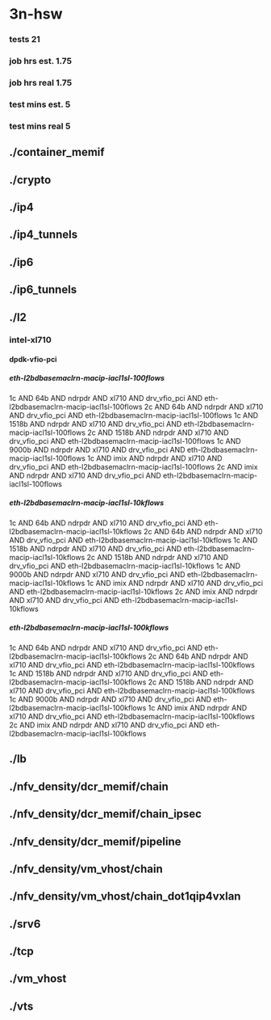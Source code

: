 # 3n-hsw
### tests 21
### job hrs est. 1.75
### job hrs real 1.75
### test mins est. 5
### test mins real 5
## ./container_memif
## ./crypto
## ./ip4
## ./ip4_tunnels
## ./ip6
## ./ip6_tunnels
## ./l2
### intel-xl710
#### dpdk-vfio-pci
##### eth-l2bdbasemaclrn-macip-iacl1sl-100flows
1c AND 64b AND ndrpdr AND xl710 AND drv_vfio_pci AND eth-l2bdbasemaclrn-macip-iacl1sl-100flows
2c AND 64b AND ndrpdr AND xl710 AND drv_vfio_pci AND eth-l2bdbasemaclrn-macip-iacl1sl-100flows
1c AND 1518b AND ndrpdr AND xl710 AND drv_vfio_pci AND eth-l2bdbasemaclrn-macip-iacl1sl-100flows
2c AND 1518b AND ndrpdr AND xl710 AND drv_vfio_pci AND eth-l2bdbasemaclrn-macip-iacl1sl-100flows
1c AND 9000b AND ndrpdr AND xl710 AND drv_vfio_pci AND eth-l2bdbasemaclrn-macip-iacl1sl-100flows
1c AND imix AND ndrpdr AND xl710 AND drv_vfio_pci AND eth-l2bdbasemaclrn-macip-iacl1sl-100flows
2c AND imix AND ndrpdr AND xl710 AND drv_vfio_pci AND eth-l2bdbasemaclrn-macip-iacl1sl-100flows
##### eth-l2bdbasemaclrn-macip-iacl1sl-10kflows
1c AND 64b AND ndrpdr AND xl710 AND drv_vfio_pci AND eth-l2bdbasemaclrn-macip-iacl1sl-10kflows
2c AND 64b AND ndrpdr AND xl710 AND drv_vfio_pci AND eth-l2bdbasemaclrn-macip-iacl1sl-10kflows
1c AND 1518b AND ndrpdr AND xl710 AND drv_vfio_pci AND eth-l2bdbasemaclrn-macip-iacl1sl-10kflows
2c AND 1518b AND ndrpdr AND xl710 AND drv_vfio_pci AND eth-l2bdbasemaclrn-macip-iacl1sl-10kflows
1c AND 9000b AND ndrpdr AND xl710 AND drv_vfio_pci AND eth-l2bdbasemaclrn-macip-iacl1sl-10kflows
1c AND imix AND ndrpdr AND xl710 AND drv_vfio_pci AND eth-l2bdbasemaclrn-macip-iacl1sl-10kflows
2c AND imix AND ndrpdr AND xl710 AND drv_vfio_pci AND eth-l2bdbasemaclrn-macip-iacl1sl-10kflows
##### eth-l2bdbasemaclrn-macip-iacl1sl-100kflows
1c AND 64b AND ndrpdr AND xl710 AND drv_vfio_pci AND eth-l2bdbasemaclrn-macip-iacl1sl-100kflows
2c AND 64b AND ndrpdr AND xl710 AND drv_vfio_pci AND eth-l2bdbasemaclrn-macip-iacl1sl-100kflows
1c AND 1518b AND ndrpdr AND xl710 AND drv_vfio_pci AND eth-l2bdbasemaclrn-macip-iacl1sl-100kflows
2c AND 1518b AND ndrpdr AND xl710 AND drv_vfio_pci AND eth-l2bdbasemaclrn-macip-iacl1sl-100kflows
1c AND 9000b AND ndrpdr AND xl710 AND drv_vfio_pci AND eth-l2bdbasemaclrn-macip-iacl1sl-100kflows
1c AND imix AND ndrpdr AND xl710 AND drv_vfio_pci AND eth-l2bdbasemaclrn-macip-iacl1sl-100kflows
2c AND imix AND ndrpdr AND xl710 AND drv_vfio_pci AND eth-l2bdbasemaclrn-macip-iacl1sl-100kflows
## ./lb
## ./nfv_density/dcr_memif/chain
## ./nfv_density/dcr_memif/chain_ipsec
## ./nfv_density/dcr_memif/pipeline
## ./nfv_density/vm_vhost/chain
## ./nfv_density/vm_vhost/chain_dot1qip4vxlan
## ./srv6
## ./tcp
## ./vm_vhost
## ./vts
